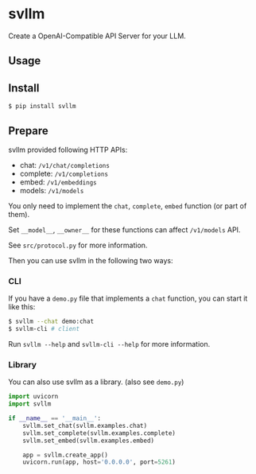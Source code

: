# svllm

Create a OpenAI-Compatible API Server for your LLM.

## Usage

## Install

```
$ pip install svllm
```

## Prepare

svllm provided following HTTP APIs:

* chat: `/v1/chat/completions`
* complete: `/v1/completions`
* embed: `/v1/embeddings`
* models: `/v1/models`

You only need to implement the `chat`, `complete`, `embed` function (or part of them).

Set `__model__`, `__owner__` for these functions can affect `/v1/models` API.

See `src/protocol.py` for more information.

Then you can use svllm in the following two ways:

### CLI

If you have a `demo.py` file that implements a `chat` function, you can start it like this:

~~~bash
$ svllm --chat demo:chat
$ svllm-cli # client
~~~

Run `svllm --help` and `svllm-cli --help` for more information.

### Library

You can also use svllm as a library. (also see `demo.py`)

~~~python
import uvicorn
import svllm

if __name__ == '__main__':
    svllm.set_chat(svllm.examples.chat)
    svllm.set_complete(svllm.examples.complete)
    svllm.set_embed(svllm.examples.embed)

    app = svllm.create_app()
    uvicorn.run(app, host='0.0.0.0', port=5261)
~~~
